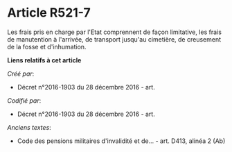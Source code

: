 # Article R521-7

Les frais pris en charge par l'Etat comprennent de façon limitative, les frais de manutention à l'arrivée, de transport
jusqu'au cimetière, de creusement de la fosse et d'inhumation.

**Liens relatifs à cet article**

_Créé par_:

  - Décret n°2016-1903 du 28 décembre 2016 - art.

_Codifié par_:

  - Décret n°2016-1903 du 28 décembre 2016 - art.

_Anciens textes_:

  - Code des pensions militaires d'invalidité et de... - art. D413, alinéa 2 (Ab)
